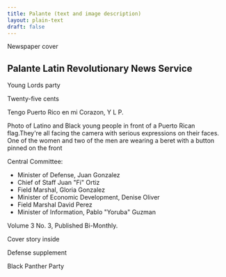 ```yaml
---
title: Palante (text and image description)
layout: plain-text
draft: false
---
```


Newspaper cover

## Palante Latin Revolutionary News Service

Young Lords party

Twenty-five cents

Tengo Puerto Rico en mi Corazon, Y L P.

Photo of Latino and Black young people in front of a Puerto Rican flag.They're all facing the camera with serious expressions on their faces. One of the women and two of the men are wearing a beret with a button pinned on the front

Central Committee:

- Minister of Defense, Juan Gonzalez
- Chief of Staff Juan "Fi" Ortiz
- Field Marshal, Gloria Gonzalez
- Minister of Economic Development, Denise Oliver
- Field Marshal David Perez
- Minister of Information, Pablo "Yoruba" Guzman

Volume 3 No. 3, Published Bi-Monthly.

Cover story inside

Defense supplement

Black Panther Party

